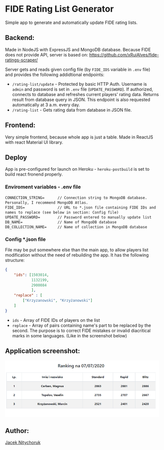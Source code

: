 # FIDE Rating List Generator

Simple app to generate and automatically update FIDE rating lists. 

## Backend: 
Made in NodeJS with ExpressJS and MongoDB database. Because FIDE does not provide API, server is based on: https://github.com/xRuiAlves/fide-ratings-scraper/

Server gets and reads given config file (by `FIDE_IDS` variable in `.env` file) and provides the following addidtional endpoints:

* `/rating-list/update` - Protected by basic HTTP Auth. Username is `admin` and password is set in `.env` file (`UPDATE_PASSWORD`). If authorized, connects to database and refreshes current players' rating data. Returns result from database query in JSON. This endpoint is also requested automatically at 3 a.m. every day.
* `/rating-list` - Gets rating data from database in JSON file.

## Frontend:
Very simple frontend, because whole app is just a table. Made in ReactJS with react Material UI library.

## Deploy

App is pre-configured for launch on Heroku - `heroku-postbuild` is set to build react fronend properly.

### Enviroment variables - .env file
```text
CONNECTION_STRING=      // Connection string to MongoDB database. Personally, I recommend MongoDB Atlas.
FIDE_IDS=               // URL to *.json file containing FIDE IDs and names to replace (see below in section: Config file)
UPDATE_PASSWORD=        // Password entered to manually update list
DB_NAME=                // Name of MongoDB database
DB_COLLECTION_NAME=     // Name of collection in MongoDB database
```

### Config *.json file

File may be put somewhere else than the main app, to allow players list modification without the need of rebuilding the app. It has the following structure:

```json
{
	"ids": [1503014,
            1132199,
            2900084
			],
	"replace" : [
		["Krzyzanowski", "Krzyżanowski"]
	]
}
```

* `ids` - Array of FIDE IDs of players on the list
* `replace` - Array of pairs containing name's part to be replaced by the second. The purpose is to correct FIDE mistakes or invalid diacritical marks in some languages. (Like in the screenshot below)

## Application screenshot:

![App view](img/ss1.png)


## Author:
[Jacek Nitychoruk](https://github.com/Jck-eN)

